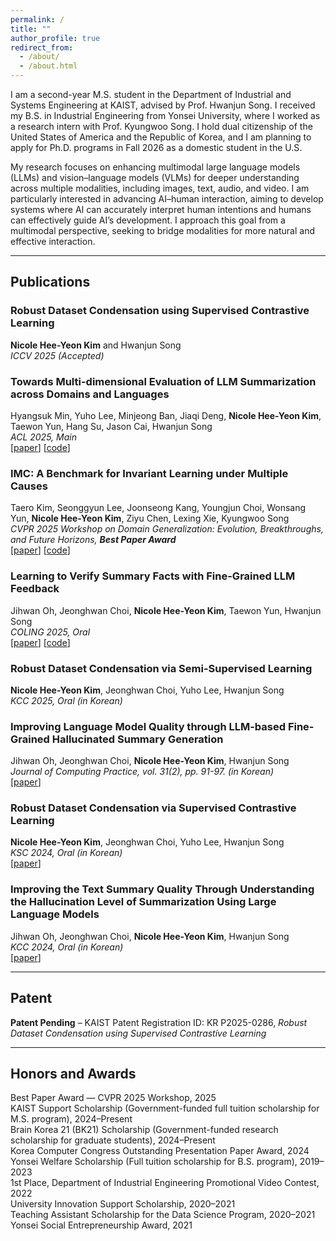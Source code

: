 ```yaml
---
permalink: /
title: ""
author_profile: true
redirect_from: 
  - /about/
  - /about.html
---
```


I am a second-year M.S. student in the Department of Industrial and Systems Engineering at KAIST, advised by Prof. Hwanjun Song. I received my B.S. in Industrial Engineering from Yonsei University, where I worked as a research intern with Prof. Kyungwoo Song. I hold dual citizenship of the United States of America and the Republic of Korea, and I am planning to apply for Ph.D. programs in Fall 2026 as a domestic student in the U.S.

My research focuses on enhancing multimodal large language models (LLMs) and vision–language models (VLMs) for deeper understanding across multiple modalities, including images, text, audio, and video. I am particularly interested in advancing AI–human interaction, aiming to develop systems where AI can accurately interpret human intentions and humans can effectively guide AI’s development. I approach this goal from a multimodal perspective, seeking to bridge modalities for more natural and effective interaction.

---

## Publications

### Robust Dataset Condensation using Supervised Contrastive Learning
**Nicole Hee-Yeon Kim** and Hwanjun Song  
*ICCV 2025 (Accepted)*

### Towards Multi-dimensional Evaluation of LLM Summarization across Domains and Languages  
Hyangsuk Min, Yuho Lee, Minjeong Ban, Jiaqi Deng, **Nicole Hee-Yeon Kim**, Taewon Yun, Hang Su, Jason Cai, Hwanjun Song  
*ACL 2025, Main*  
[[paper](https://arxiv.org/abs/2506.00549)] [[code](https://github.com/DISL-Lab/MSumBench)]

### IMC: A Benchmark for Invariant Learning under Multiple Causes  
Taero Kim, Seonggyun Lee, Joonseong Kang, Youngjun Choi, Wonsang Yun, **Nicole Hee-Yeon Kim**, Ziyu Chen, Lexing Xie, Kyungwoo Song  
*CVPR 2025 Workshop on Domain Generalization: Evolution, Breakthroughs, and Future Horizons, **Best Paper Award***  
[[paper](https://openaccess.thecvf.com/content/CVPR2025W/DG-EBF/html/Kim_IMC_A_Benchmark_for_Invariant_Learning_under_Multiple_Causes_CVPRW_2025_paper.html)] [[code](https://github.com/MLAI-Yonsei/multiple_causes)]

### Learning to Verify Summary Facts with Fine-Grained LLM Feedback  
Jihwan Oh, Jeonghwan Choi, **Nicole Hee-Yeon Kim**, Taewon Yun, Hwanjun Song  
*COLING 2025, Oral*  
[[paper](https://arxiv.org/abs/2412.10689)] [[code](https://github.com/DISL-Lab/FineSumFact)]

### Robust Dataset Condensation via Semi-Supervised Learning  
**Nicole Hee-Yeon Kim**, Jeonghwan Choi, Yuho Lee, Hwanjun Song  
*KCC 2025, Oral (in Korean)*  

### Improving Language Model Quality through LLM-based Fine-Grained Hallucinated Summary Generation  
Jihwan Oh, Jeonghwan Choi, **Nicole Hee-Yeon Kim**, Hwanjun Song  
*Journal of Computing Practice, vol. 31(2), pp. 91-97. (in Korean)*  
[[paper](https://www.dbpia.co.kr/journal/articleDetail?nodeId=NODE12086923)]

### Robust Dataset Condensation via Supervised Contrastive Learning  
**Nicole Hee-Yeon Kim**, Jeonghwan Choi, Yuho Lee, Hwanjun Song  
*KSC 2024, Oral (in Korean)*  
[[paper](https://www.dbpia.co.kr/journal/articleDetail?nodeId=NODE12041828)]

### Improving the Text Summary Quality Through Understanding the Hallucination Level of Summarization Using Large Language Models  
Jihwan Oh, Jeonghwan Choi, **Nicole Hee-Yeon Kim**, Hwanjun Song  
*KCC 2024, Oral (in Korean)*  
[[paper](https://www.dbpia.co.kr/journal/articleDetail?nodeId=NODE11861883)]

---

## Patent

**Patent Pending** – KAIST Patent Registration ID: KR P2025-0286, *Robust Dataset Condensation using Supervised Contrastive Learning*

---

## Honors and Awards

Best Paper Award — CVPR 2025 Workshop, 2025  
KAIST Support Scholarship (Government-funded full tuition scholarship for M.S. program), 2024–Present  
Brain Korea 21 (BK21) Scholarship (Government-funded research scholarship for graduate students), 2024–Present  
Korea Computer Congress Outstanding Presentation Paper Award, 2024  
Yonsei Welfare Scholarship (Full tuition scholarship for B.S. program), 2019–2023  
1st Place, Department of Industrial Engineering Promotional Video Contest, 2022  
University Innovation Support Scholarship, 2020–2021  
Teaching Assistant Scholarship for the Data Science Program, 2020–2021  
Yonsei Social Entrepreneurship Award, 2021

